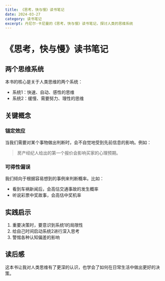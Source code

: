 ```yaml
---
title: 《思考，快与慢》读书笔记
date: 2024-03-27
category: 读书笔记
excerpt: 丹尼尔·卡尼曼的《思考，快与慢》读书笔记，探讨人类的思维系统
---
```


# 《思考，快与慢》读书笔记

## 两个思维系统

本书的核心是关于人类思维的两个系统：

- 系统1：快速、自动、感性的思维
- 系统2：缓慢、需要努力、理性的思维

## 关键概念

### 锚定效应

当我们需要对某个事物做出判断时，会不自觉地受到先前信息的影响。例如：

> 房产经纪人给出的第一个报价会影响买家的心理预期。

### 可得性偏误

我们倾向于根据容易想到的事例来判断概率。比如：

- 看到车祸新闻后，会高估交通事故的发生概率
- 听说彩票中奖故事，会高估中奖机率

## 实践启示

1. 重要决策时，要意识到系统1的局限性
2. 给自己时间启动系统2进行深入思考
3. 警惕各种认知偏差的影响

## 读后感

这本书让我对人类思维有了更深的认识，也学会了如何在日常生活中做出更好的决策。 